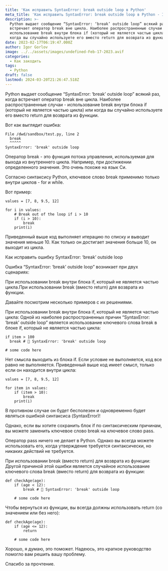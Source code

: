 ```yaml
---
title: 'Как исправить SyntaxError: break outside loop в Python'
meta_title: 'Как исправить SyntaxError: break outside loop в Python - Igor Gorlov'
description: >-
  Python выдает сообщение “SyntaxError: ‘break’ outside loop” всякий раз, когда
  встречает оператор break вне цикла. Наиболее распространенные случаи –
  использование break внутри блока if (который не является частью цикла) или
  когда вы случайно используете его вместо return для возврата из функции.
date: 2023-02-17T06:19:47.000Z
author: Igor Gorlov
image: ../../assets/images/undefined-Feb-17-2023.avif
categories:
  - Как закодить
tags:
  - Python
draft: false
lastmod: 2024-03-20T21:26:47.518Z
---
```


Python выдает сообщение “SyntaxError: ‘break’ outside loop” всякий раз, когда встречает оператор break вне цикла. Наиболее распространенные случаи - использование break внутри блока if (который не является частью цикла) или когда вы случайно используете его вместо return для возврата из функции.

Вот как выглядит ошибка:

<!-- wp:code -->
<pre class="wp-block-code"><code lang="python" class="language-python">File /dwd/sandbox/test.py, line 2
  break
  ^^^^^
SyntaxError: 'break' outside loop
</code></pre>
<!-- /wp:code -->

Оператор break - это функция потока управления, используемая для выхода из внутреннего цикла. Например, при достижении определенного значения. Это очень похоже на язык Си.

Согласно синтаксису Python, ключевое слово break применимо только внутри циклов - for и while.

Вот пример:

<!-- wp:code -->
<pre class="wp-block-code"><code lang="python" class="language-python">values = [7, 8, 9.5, 12]

for i in values:
    # Break out of the loop if i &gt; 10
    if (i &gt; 10):
        break
    print(i)
</code></pre>
<!-- /wp:code -->

Приведенный выше код выполняет итерацию по списку и выводит значения меньше 10. Как только он достигает значения больше 10, он выходит из цикла.

Как исправить ошибку SyntaxError: ‘break’ outside loop

Ошибка “SyntaxError: ‘break’ outside loop” возникает при двух сценариях:

При использовании break внутри блока if, который не является частью цикла.При использовании break (вместо return) для возврата из функции.

Давайте посмотрим несколько примеров с их решениями.

При использовании break внутри блока if, который не является частью цикла: Одной из наиболее распространенных причин “SyntaxError: ‘break’ outside loop” является использование ключевого слова break в блоке if, который не является частью цикла:

<!-- wp:code -->
<pre class="wp-block-code"><code lang="python" class="language-python">if item &gt; 100
  break # 🚫 SyntaxError: 'break' outside loop

# some code here
</code></pre>
<!-- /wp:code -->

Нет смысла выходить из блока if. Если условие не выполняется, код все равно не выполняется. Приведенный выше код имеет смысл, только если он находится внутри цикла:

<!-- wp:code -->
<pre class="wp-block-code"><code lang="python" class="language-python">values = [7, 8, 9.5, 12]

for item in values:
    if (item &gt; 10):
        break
    print(i)
</code></pre>
<!-- /wp:code -->

В противном случае он будет бесполезен и одновременно будет являться ошибкой синтаксиса (SyntaxError)!

Однако, если вы хотите сохранить блок if по синтаксическим причинам, вы можете заменить ключевое слово break на ключевое слово pass.

Оператор pass ничего не делает в Python. Однако вы всегда можете использовать его, когда утверждение требуется синтаксически, но никаких действий не требуется.

При использовании break (вместо return) для возврата из функции: Другой причиной этой ошибки является случайное использование ключевого слова break (вместо return) для возврата из функции:

<!-- wp:code -->
<pre class="wp-block-code"><code lang="python" class="language-python">def checkAge(age):
    if (age &lt; 12):
        break # 🚫 SyntaxError: 'break' outside loop

    # some code here 
</code></pre>
<!-- /wp:code -->

Чтобы вернуться из функции, вы всегда должны использовать return (со значением или без него):

<!-- wp:code -->
<pre class="wp-block-code"><code lang="python" class="language-python">def checkAge(age):
    if (age &lt;= 12):
        return

    # some code here
</code></pre>
<!-- /wp:code -->

Хорошо, я думаю, это поможет. Надеюсь, это краткое руководство помогло вам решить вашу проблему.

Спасибо за прочтение.
